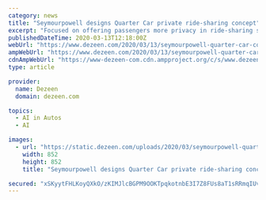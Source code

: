 ```yaml
---
category: news
title: "Seymourpowell designs Quarter Car private ride-sharing concept"
excerpt: "Focused on offering passengers more privacy in ride-sharing services, Seymourpowell's driverless Quarter Car concept has four seats that can ... Features including digital transparent glazing displays, artificial intelligence and gestural interaction functions are designed to offer better user experience. Depending on the service provider ..."
publishedDateTime: 2020-03-13T12:18:00Z
webUrl: "https://www.dezeen.com/2020/03/13/seymourpowell-quarter-car-concept/"
ampWebUrl: "https://www.dezeen.com/2020/03/13/seymourpowell-quarter-car-concept/amp/"
cdnAmpWebUrl: "https://www-dezeen-com.cdn.ampproject.org/c/s/www.dezeen.com/2020/03/13/seymourpowell-quarter-car-concept/amp/"
type: article

provider:
  name: Dezeen
  domain: dezeen.com

topics:
  - AI in Autos
  - AI

images:
  - url: "https://static.dezeen.com/uploads/2020/03/seymourpowell-quarter-car-concept-design_dezeen_2364_sq-1.gif"
    width: 852
    height: 852
    title: "Seymourpowell designs Quarter Car private ride-sharing concept"

secured: "xSKyytFHLKoyQXkO/zKIMJlcBGPM9OOKTpqkotnbE3I7Z8FUs8aT1sRRmqIUv708C0AB9u7kE4l8Gynb7dAKYYOIEiu3wtAzSx7gJgDZol/vaB3aa9neF/WsKo+tfsd+LOKykHWvkeSudgZzOFYn/D401hphnRIEuny6ft4Evz1Y8wpyxFcp7UTeWoUapM4/EO78pwTMrD7PLKfp4Q5isKNnDUX/wIlT/+dYTeMu7BlmfJQEo0SUIhYP0/1sEJXNCrUaJ+JOkCboHeVryuT1oGuyElGRb2sQ31fgCPQao8xitNSJrNv8A28nb8r4vP67;B+FlkyiPAWKnpXgOtvH23A=="
---
```


